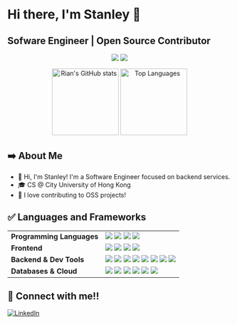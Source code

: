 # Hi there, I'm Stanley 👋
## Sofware Engineer | Open Source Contributor 

<div align="center">
  
  ![](https://github.com/DinGo4Dev/stats/blob/master/generated/overview.svg)
  ![](https://github.com/DinGo4Dev/stats/blob/master/generated/languages.svg)
  
</div>

<p align="center">
  <img 
    src="https://github-readme-stats.vercel.app/api?username=DinGo4Dev&show_icons=true&theme=tokyonight" 
    alt="Rian's GitHub stats" 
    height="150"
  />
  <img 
    src="https://github-readme-stats.vercel.app/api/top-langs/?username=DinGo4Dev&layout=compact&theme=tokyonight" 
    alt="Top Languages" 
    height="150"
  />
</p>

## ➡️ About Me

- 👋 Hi, I'm Stanley! I'm a Software Engineer focused on backend services.
- 🎓 CS @ City University of Hong Kong
- 🎯 I love contributing to OSS projects!

## ✅ Languages and Frameworks

<table>
  <tr>
    <td><strong>Programming Languages</strong></td>
    <td>
      <img src="https://img.shields.io/badge/Python-3670A0?style=flat-square&logo=python&logoColor=ffdd54"/>
      <img src="https://img.shields.io/badge/Java-%23ED8B00.svg?style=flat-square&logo=openjdk&logoColor=white"/>
      <img src="https://img.shields.io/badge/JavaScript-%23323330.svg?style=flat-square&logo=javascript&logoColor=%23F7DF1E"/>      
      <img src="https://img.shields.io/badge/SQL-4479A1.svg?style=flat-square&logo=postgresql&logoColor=white"/>
    </td>
  </tr>

  <tr>
    <td><strong>Frontend</strong></td>
    <td>
      <img src="https://img.shields.io/badge/React-%2320232a.svg?style=flat-square&logo=react&logoColor=%2361DAFB"/>      
      <img src="https://img.shields.io/badge/Next.js-000000?style=flat-square&logo=next.js&logoColor=white"/>
      <img src="https://img.shields.io/badge/Antdesign-0081CB.svg?style=flat-square&logo=antdesign&logoColor=white"/>
      <img src="https://img.shields.io/badge/Tailwind-38B2AC.svg?style=flat-square&logo=tailwind-css&logoColor=white"/>
    </td>
  </tr>

  <tr>
    <td><strong>Backend & Dev Tools</strong></td>
    <td>            
      <img src="https://img.shields.io/badge/FastAPI-009485.svg?logo=fastapi&logoColor=white"/>
      <img src="https://img.shields.io/badge/Django-%23092E20.svg?logo=django&logoColor=white"/>
      <img src="https://img.shields.io/badge/GraphQL-E10098?style=flat-square&logo=graphql&logoColor=white"/>
      <img src="https://img.shields.io/badge/Docker-2496ED?style=flat-square&logo=docker&logoColor=white"/>
      <img src="https://img.shields.io/badge/Helm-0F1689?logo=helm&logoColor=fff"/>
      <img src="https://img.shields.io/badge/Kubernetes-326CE5?logo=kubernetes&logoColor=fff"/>
      <img src="https://img.shields.io/badge/Jenkins-D24939?logo=jenkins&logoColor=white"/>
      <img src="https://img.shields.io/badge/GitHub_Actions-2088FF?logo=github-actions&logoColor=white"/>
    </td>
  </tr>

  <tr>
    <td><strong>Databases & Cloud</strong></td>
    <td>
      <img src="https://custom-icon-badges.demolab.com/badge/AWS-%23FF9900.svg?logo=aws&logoColor=white"/>
      <img src="https://img.shields.io/badge/ArangoDB-DDE072?logo=arangodb&logoColor=000"/>
      <img src="https://img.shields.io/badge/MongoDB-%234ea94b.svg?logo=mongodb&logoColor=white"/>
      <img src="https://img.shields.io/badge/Postgres-%23316192.svg?logo=postgresql&logoColor=white"/>
      <img src="https://img.shields.io/badge/Redis-%23DD0031.svg?logo=redis&logoColor=white"/>
      <img src="https://custom-icon-badges.demolab.com/badge/Oracle-F80000?logo=oracle&logoColor=fff"/>
    </td>
  </tr>
</table>

## 🤝 Connect with me!!
[![LinkedIn](https://img.shields.io/badge/LinkedIn-%230077B5.svg?style=for-the-badge&logo=linkedin&logoColor=white)](https://www.linkedin.com/in/stanley-law/)
